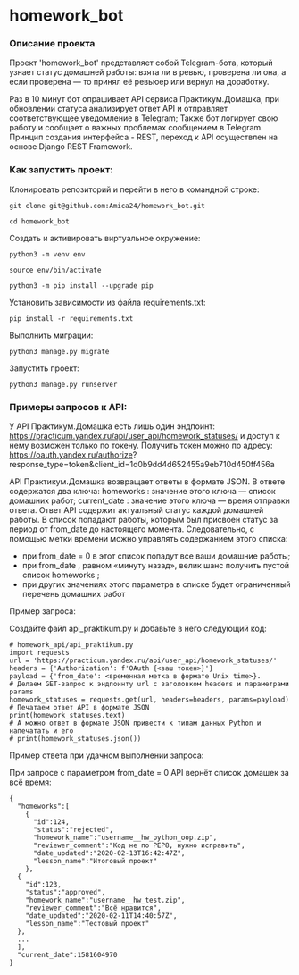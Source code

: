 # homework_bot
### Описание проекта

Проект 'homework_bot' представляет собой Telegram-бота, который узнает статус домашней работы: 
взята ли в ревью, проверена ли она, а если проверена — то принял её ревьюер или вернул на доработку.

Раз в 10 минут бот опрашивает API сервиса Практикум.Домашка, при обновлении статуса анализирует ответ API
и отправляет соответствующее уведомление в Telegram;
Также бот логирует свою работу и сообщает о важных проблемах сообщением в Telegram.
Принцип создания интерфейса - REST, переход к API осуществлен на основе Django REST Framework.

### Как запустить проект:

Клонировать репозиторий и перейти в него в командной строке:

```
git clone git@github.com:Amica24/homework_bot.git
```

```
cd homework_bot
```

Cоздать и активировать виртуальное окружение:

```
python3 -m venv env
```

```
source env/bin/activate
```

```
python3 -m pip install --upgrade pip
```

Установить зависимости из файла requirements.txt:

```
pip install -r requirements.txt
```

Выполнить миграции:

```
python3 manage.py migrate
```

Запустить проект:

```
python3 manage.py runserver
```

### Примеры запросов к API:

У API Практикум.Домашка есть лишь один эндпоинт:
https://practicum.yandex.ru/api/user_api/homework_statuses/ и доступ к нему
возможен только по токену.
Получить токен можно по адресу: https://oauth.yandex.ru/authorize?
response_type=token&client_id=1d0b9dd4d652455a9eb710d450ff456a

API Практикум.Домашка возвращает ответы в формате JSON. В ответе
содержатся два ключа:
homeworks : значение этого ключа — список домашних работ;
current_date : значение этого ключа — время отправки ответа.
Ответ API содержит актуальный статус каждой домашней работы. В список
попадают работы, которым был присвоен статус за период от from_date до
настоящего момента. Следовательно, с помощью метки времени можно управлять
содержанием этого списка:
* при from_date = 0 в этот список попадут все ваши домашние работы;
* при from_date , равном «минуту назад», велик шанс получить пустой список
homeworks ;
* при других значениях этого параметра в списке будет ограниченный перечень
домашних работ

Пример запроса:

Cоздайте файл api_praktikum.py и добавьте в него следующий код:
```
# homework_api/api_praktikum.py
import requests
url = 'https://practicum.yandex.ru/api/user_api/homework_statuses/'
headers = {'Authorization': f'OAuth {<ваш токен>}'}
payload = {'from_date': <временная метка в формате Unix time>}.
# Делаем GET-запрос к эндпоинту url с заголовком headers и параметрами params
homework_statuses = requests.get(url, headers=headers, params=payload)
# Печатаем ответ API в формате JSON
print(homework_statuses.text)
# А можно ответ в формате JSON привести к типам данных Python и напечатать и его
# print(homework_statuses.json())
```

Пример ответа при удачном выполнении запроса:

При запросе с параметром from_date = 0 API вернёт список домашек за всё время:
```
{
  "homeworks":[
    {
      "id":124,
      "status":"rejected",
      "homework_name":"username__hw_python_oop.zip",
      "reviewer_comment":"Код не по PEP8, нужно исправить",
      "date_updated":"2020-02-13T16:42:47Z",
      "lesson_name":"Итоговый проект"
    },
  {
    "id":123,
    "status":"approved",
    "homework_name":"username__hw_test.zip",
    "reviewer_comment":"Всё нравится",
    "date_updated":"2020-02-11T14:40:57Z",
    "lesson_name":"Тестовый проект"
  },
  ...
  ],
  "current_date":1581604970
}
```


